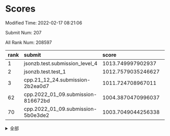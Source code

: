 # Scores

Modified Time: 2022-02-17 08:21:06

Submit Num: 207

All Rank Num: 208597

| rank |               submit               |       score        |       sigma        | pk_num |
| :--- | :--------------------------------- | :----------------- | :----------------- | :----- |
| 1    | jsonzb.test.submission_level_4     | 1013.749997902937  | 0.826573976519489  | 4032   |
| 2    | jsonzb.test.test_1                 | 1012.7579035246627 | 0.799387936055444  | 4031   |
| 3    | cpp.21_12_24.submission-2b2ea0d7   | 1011.724708967011  | 0.7981236279366654 | 4036   |
| 62   | cpp.2022_01_09.submission-816672bd | 1004.3870470996037 | 0.7206881113942386 | 4027   |
| 70   | cpp.2022_01_09.submission-5b0e3de2 | 1003.7049044256338 | 0.7253593099410952 | 4029   |


<details>
<summary>全部</summary>

| rank |                 submit                 |       score        |       sigma        | pk_num |
| :--- | :------------------------------------- | :----------------- | :----------------- | :----- |
| 1    | jsonzb.test.submission_level_4         | 1013.749997902937  | 0.826573976519489  | 4032   |
| 2    | jsonzb.test.test_1                     | 1012.7579035246627 | 0.799387936055444  | 4031   |
| 3    | cpp.21_12_24.submission-2b2ea0d7       | 1011.724708967011  | 0.7981236279366654 | 4036   |
| 4    | gobigger.level_3.submission_level_3_35 | 1011.6173627103243 | 0.7646915249769108 | 4027   |
| 5    | gobigger.level_3.submission_level_3_15 | 1011.5139834543348 | 0.7750435057873158 | 4032   |
| 6    | gobigger.level_3.submission_level_3_14 | 1011.4788321228891 | 0.7856348002251091 | 4035   |
| 7    | gobigger.level_3.submission_level_3_36 | 1011.0138818194088 | 0.7788695766722558 | 4024   |
| 8    | gobigger.level_3.submission_level_3_49 | 1010.7503636845538 | 0.7638779834457513 | 4028   |
| 9    | gobigger.level_3.submission_level_3_45 | 1010.7287487684011 | 0.7608466136403005 | 4032   |
| 10   | gobigger.level_3.submission_level_3_19 | 1010.5770854026491 | 0.7442863984216406 | 4030   |
| 11   | gobigger.level_3.submission_level_3_32 | 1010.5599117267853 | 0.7546305338892648 | 4032   |
| 12   | gobigger.level_3.submission_level_3_4  | 1010.4002830390078 | 0.7654241438951234 | 4029   |
| 13   | gobigger.level_3.submission_level_3_28 | 1010.3970038417085 | 0.7713776473714337 | 4032   |
| 14   | gobigger.level_3.submission_level_3_20 | 1010.2665960197887 | 0.7640945566549177 | 4028   |
| 15   | gobigger.level_3.submission_level_3_8  | 1010.2088233948716 | 0.7666173416084472 | 4030   |
| 16   | gobigger.level_3.submission_level_3_43 | 1010.2085814642252 | 0.7528329771864196 | 4032   |
| 17   | gobigger.level_3.submission_level_3_44 | 1010.2073599671838 | 0.7899223543682435 | 4031   |
| 18   | gobigger.level_3.submission_level_3_31 | 1010.1161871935071 | 0.7732739025763655 | 4031   |
| 19   | gobigger.level_3.submission_level_3_0  | 1010.0507368826313 | 0.7443737635494537 | 4038   |
| 20   | gobigger.level_3.submission_level_3_30 | 1009.9686431929407 | 0.7544566584311582 | 4034   |
| 21   | gobigger.level_3.submission_level_3_24 | 1009.9493299836724 | 0.7615541651147528 | 4028   |
| 22   | gobigger.level_3.submission_level_3_23 | 1009.927248852713  | 0.7615908903737356 | 4032   |
| 23   | gobigger.level_3.submission_level_3_48 | 1009.9176100622664 | 0.7470946914251407 | 4029   |
| 24   | gobigger.level_3.submission_level_3_17 | 1009.8524279398132 | 0.7828937609907839 | 4034   |
| 25   | gobigger.level_3.submission_level_3_16 | 1009.8352293732997 | 0.7472062117789104 | 4028   |
| 26   | gobigger.level_3.submission_level_3_9  | 1009.8211596215524 | 0.7600902610813323 | 4030   |
| 27   | gobigger.level_3.submission_level_3_37 | 1009.7665864576999 | 0.7367465157723504 | 4029   |
| 28   | gobigger.level_3.submission_level_3_29 | 1009.7281910697525 | 0.7481694962076847 | 4032   |
| 29   | gobigger.level_3.submission_level_3_10 | 1009.7156776665942 | 0.7459798095341867 | 4029   |
| 30   | gobigger.level_3.submission_level_3_18 | 1009.7074837813053 | 0.766968688497557  | 4033   |
| 31   | gobigger.level_3.submission_level_3_46 | 1009.668474132422  | 0.7631184773086153 | 4034   |
| 32   | gobigger.level_3.submission_level_3_41 | 1009.6291035961776 | 0.7488988060437012 | 4027   |
| 33   | gobigger.level_3.submission_level_3_38 | 1009.5356252339376 | 0.7474345477445774 | 4030   |
| 34   | gobigger.level_3.submission_level_3_13 | 1009.5228139089534 | 0.758914954330583  | 4030   |
| 35   | gobigger.level_3.submission_level_3_34 | 1009.4992545327141 | 0.7365795217409831 | 4029   |
| 36   | gobigger.level_3.submission_level_3_40 | 1009.426869911671  | 0.757538297379654  | 4032   |
| 37   | gobigger.level_3.submission_level_3_42 | 1009.416949564408  | 0.7514610561421665 | 4028   |
| 38   | gobigger.level_3.submission_level_3_5  | 1009.4146914054807 | 0.7586654904511257 | 4031   |
| 39   | gobigger.level_3.submission_level_3_12 | 1009.404341737898  | 0.7551434242134062 | 4032   |
| 40   | gobigger.level_3.submission_level_3_1  | 1009.3832330753883 | 0.7447006526861937 | 4028   |
| 41   | gobigger.level_3.submission_level_3_39 | 1009.3300980106092 | 0.7440928513106428 | 4031   |
| 42   | gobigger.level_3.submission_level_3_33 | 1009.2885300736283 | 0.7518505996279227 | 4029   |
| 43   | gobigger.level_3.submission_level_3_6  | 1009.2548706471022 | 0.7454812557002014 | 4032   |
| 44   | gobigger.level_3.submission_level_3_47 | 1009.1345622662474 | 0.7165314879393032 | 4034   |
| 45   | gobigger.level_3.submission_level_3_7  | 1009.0876975590556 | 0.757028178259823  | 4029   |
| 46   | gobigger.level_3.submission_level_3_22 | 1009.0536436726622 | 0.7494070324568667 | 4030   |
| 47   | gobigger.level_3.submission_level_3_26 | 1009.0334843109472 | 0.7432093977227499 | 4033   |
| 48   | gobigger.level_3.submission_level_3_11 | 1009.0193692022234 | 0.7413204126109061 | 4030   |
| 49   | gobigger.level_3.submission_level_3_27 | 1009.012131692626  | 0.7545497111880543 | 4032   |
| 50   | gobigger.level_3.submission_level_3_25 | 1008.9285756934814 | 0.7315325909815319 | 4028   |
| 51   | gobigger.level_3.submission_level_3_2  | 1008.8512424707051 | 0.7336749496853491 | 4034   |
| 52   | gobigger.level_3.submission_level_3_3  | 1008.703040852093  | 0.7584171570468933 | 4027   |
| 53   | gobigger.level_3.submission_level_3_21 | 1007.7000596233395 | 0.7332374727795219 | 4032   |
| 54   | gobigger.level_1.submission_level_1_42 | 1005.2759128623326 | 0.7016524571654649 | 4032   |
| 55   | gobigger.level_1.submission_level_1_14 | 1005.1718505134212 | 0.7229770842832961 | 4030   |
| 56   | gobigger.level_1.submission_level_1_20 | 1005.039746896599  | 0.7134154975379338 | 4030   |
| 57   | gobigger.level_1.submission_level_1_12 | 1004.8917782934177 | 0.7346933424738658 | 4032   |
| 58   | gobigger.level_1.submission_level_1_4  | 1004.6736095357996 | 0.7349692879963021 | 4035   |
| 59   | gobigger.level_1.submission_level_1_32 | 1004.6169249536775 | 0.7304916892050095 | 4027   |
| 60   | gobigger.level_1.submission_level_1_44 | 1004.558820103989  | 0.7280504043226701 | 4025   |
| 61   | gobigger.level_1.submission_level_1_15 | 1004.5477456061332 | 0.718879686683363  | 4036   |
| 62   | cpp.2022_01_09.submission-816672bd     | 1004.3870470996037 | 0.7206881113942386 | 4027   |
| 63   | gobigger.level_1.submission_level_1_1  | 1004.3486481178699 | 0.7156485057400989 | 4029   |
| 64   | gobigger.level_1.submission_level_1_23 | 1004.2562327520659 | 0.7189640049733997 | 4030   |
| 65   | gobigger.level_1.submission_level_1_35 | 1004.1994678598445 | 0.7136036785527232 | 4025   |
| 66   | gobigger.level_1.submission_level_1_39 | 1004.1205638131037 | 0.7239985535892629 | 4027   |
| 67   | gobigger.level_1.submission_level_1_33 | 1004.0400142908773 | 0.7079846850594763 | 4031   |
| 68   | gobigger.level_1.submission_level_1_49 | 1003.8179786907318 | 0.7085123331808069 | 4031   |
| 69   | gobigger.level_1.submission_level_1_45 | 1003.7191226852837 | 0.7135492182074308 | 4031   |
| 70   | cpp.2022_01_09.submission-5b0e3de2     | 1003.7049044256338 | 0.7253593099410952 | 4029   |
| 71   | gobigger.level_1.submission_level_1_6  | 1003.6999660860217 | 0.7219600521423262 | 4035   |
| 72   | gobigger.level_1.submission_level_1_26 | 1003.6639607798386 | 0.7294611981649316 | 4032   |
| 73   | gobigger.level_1.submission_level_1_11 | 1003.6284390987322 | 0.7274185302420006 | 4031   |
| 74   | gobigger.level_1.submission_level_1_13 | 1003.5570219747086 | 0.722571376201844  | 4026   |
| 75   | gobigger.level_1.submission_level_1_0  | 1003.5299711737471 | 0.7043898935143856 | 4030   |
| 76   | gobigger.level_1.submission_level_1_31 | 1003.517355509534  | 0.7118625351579614 | 4034   |
| 77   | gobigger.level_1.submission_level_1_40 | 1003.495147030152  | 0.7040815185923497 | 4033   |
| 78   | gobigger.level_1.submission_level_1_38 | 1003.4215345252968 | 0.7134961029504989 | 4030   |
| 79   | gobigger.level_1.submission_level_1_8  | 1003.4053563029058 | 0.7055713366272125 | 4030   |
| 80   | gobigger.level_1.submission_level_1_48 | 1003.3678389991218 | 0.711383299760157  | 4029   |
| 81   | gobigger.level_1.submission_level_1_46 | 1003.3462514012102 | 0.7073190286804397 | 4033   |
| 82   | gobigger.level_1.submission_level_1_37 | 1003.3179174838164 | 0.7226938065001361 | 4036   |
| 83   | gobigger.level_1.submission_level_1_47 | 1003.2906557686131 | 0.7182210640952063 | 4028   |
| 84   | gobigger.level_1.submission_level_1_9  | 1003.263057414293  | 0.7169893360005224 | 4027   |
| 85   | gobigger.level_1.submission_level_1_29 | 1003.2555566711668 | 0.7152969442267157 | 4030   |
| 86   | gobigger.level_1.submission_level_1_17 | 1003.1989346916447 | 0.7190795675200711 | 4036   |
| 87   | gobigger.level_1.submission_level_1_7  | 1003.1853446882399 | 0.707113779641522  | 4035   |
| 88   | gobigger.level_1.submission_level_1_16 | 1003.1092023201005 | 0.7236777080632042 | 4034   |
| 89   | gobigger.level_1.submission_level_1_27 | 1003.0632199321939 | 0.7125778342720833 | 4027   |
| 90   | gobigger.level_1.submission_level_1_5  | 1003.0526955175421 | 0.7114386886152109 | 4026   |
| 91   | gobigger.level_1.submission_level_1_10 | 1002.9351883946341 | 0.7101119409945718 | 4034   |
| 92   | gobigger.level_1.submission_level_1_18 | 1002.9243083946515 | 0.7183950034915878 | 4027   |
| 93   | gobigger.level_1.submission_level_1_24 | 1002.9233258059621 | 0.7099707520399913 | 4031   |
| 94   | gobigger.level_1.submission_level_1_28 | 1002.9233159073973 | 0.7239102049593543 | 4029   |
| 95   | gobigger.level_1.submission_level_1_25 | 1002.8338166118303 | 0.724302399264527  | 4031   |
| 96   | gobigger.level_1.submission_level_1_41 | 1002.671662894661  | 0.7069337297897179 | 4028   |
| 97   | gobigger.level_1.submission_level_1_21 | 1002.650886975252  | 0.7264376740175212 | 4032   |
| 98   | gobigger.level_1.submission_level_1_2  | 1002.6315285449822 | 0.7063411118337038 | 4030   |
| 99   | gobigger.level_1.submission_level_1_30 | 1002.6191952890316 | 0.7183259991912153 | 4032   |
| 100  | gobigger.level_1.submission_level_1_19 | 1002.580316362262  | 0.727734058614908  | 4028   |
| 101  | gobigger.level_1.submission_level_1_43 | 1002.4842028112876 | 0.708831966282864  | 4034   |
| 102  | gobigger.level_1.submission_level_1_3  | 1002.3456055642712 | 0.7092072689235839 | 4033   |
| 103  | gobigger.level_1.submission_level_1_34 | 1002.2420223364375 | 0.7175072674008227 | 4032   |
| 104  | gobigger.level_1.submission_level_1_22 | 1002.068532999986  | 0.7134676222604807 | 4037   |
| 105  | gobigger.level_1.submission_level_1_36 | 1001.5278858806528 | 0.7100539697909798 | 4031   |
| 106  | gobigger.random.submission_random_48   | 997.333129052875   | 0.7150920478263265 | 4029   |
| 107  | gobigger.random.submission_random_37   | 997.1797416054078  | 0.7146098591407134 | 4033   |
| 108  | gobigger.random.submission_random_28   | 997.151464474701   | 0.6947973548620986 | 4033   |
| 109  | gobigger.random.submission_random_27   | 997.1106258355271  | 0.7150960093986077 | 4027   |
| 110  | gobigger.random.submission_random_31   | 996.9899270240553  | 0.7187467411620861 | 4031   |
| 111  | gobigger.random.submission_random_44   | 996.9784894218634  | 0.7076804444919154 | 4033   |
| 112  | gobigger.random.submission_random_25   | 996.8506601638973  | 0.7094972698479861 | 4029   |
| 113  | gobigger.random.submission_random_46   | 996.6991718194655  | 0.7100886733999668 | 4038   |
| 114  | gobigger.random.submission_random_33   | 996.530275348687   | 0.7149625973289535 | 4028   |
| 115  | gobigger.random.submission_random_32   | 996.5287736857191  | 0.7047876236827554 | 4032   |
| 116  | gobigger.random.submission_random_11   | 996.5286715363698  | 0.7063511209760703 | 4030   |
| 117  | gobigger.random.submission_random_18   | 996.5141437968972  | 0.7086748825753932 | 4033   |
| 118  | gobigger.random.submission_random_49   | 996.4774257502835  | 0.7220545380798319 | 4026   |
| 119  | gobigger.random.submission_random_22   | 996.4582501150866  | 0.6949271144294707 | 4031   |
| 120  | gobigger.random.submission_random_20   | 996.3258165535002  | 0.7005138219090801 | 4027   |
| 121  | gobigger.random.submission_random_5    | 996.2841798045692  | 0.7237743779241388 | 4029   |
| 122  | gobigger.random.submission_random_10   | 996.237054738398   | 0.7031378522196237 | 4031   |
| 123  | gobigger.random.submission_random_2    | 996.1878890999783  | 0.70268715391553   | 4035   |
| 124  | gobigger.random.submission_random_0    | 996.1845747383448  | 0.7136922265610948 | 4036   |
| 125  | gobigger.random.submission_random_15   | 996.1821877730658  | 0.7089971246335872 | 4037   |
| 126  | gobigger.random.submission_random_13   | 996.156407685271   | 0.711395561108085  | 4030   |
| 127  | gobigger.random.submission_random_24   | 996.0307987006695  | 0.7061261725531316 | 4031   |
| 128  | gobigger.random.submission_random_26   | 996.0042590073149  | 0.7127732023113406 | 4024   |
| 129  | gobigger.random.submission_random_47   | 995.9898411118216  | 0.7048200789534725 | 4031   |
| 130  | gobigger.random.submission_random_16   | 995.9722625276751  | 0.7038261500228857 | 4034   |
| 131  | gobigger.random.submission_random_19   | 995.9427385329377  | 0.7106421666102717 | 4034   |
| 132  | gobigger.random.submission_random_6    | 995.9233559177053  | 0.7260657503393344 | 4030   |
| 133  | gobigger.random.submission_random_29   | 995.8859743259877  | 0.714684448943527  | 4031   |
| 134  | gobigger.random.submission_random_35   | 995.8551584079892  | 0.6998760410366162 | 4036   |
| 135  | gobigger.random.submission_random_38   | 995.8476813764682  | 0.7142212378360883 | 4030   |
| 136  | gobigger.random.submission_random_42   | 995.7669181694179  | 0.7204549461795382 | 4032   |
| 137  | gobigger.random.submission_random_12   | 995.7063035636547  | 0.7141676242594018 | 4032   |
| 138  | gobigger.random.submission_random_1    | 995.7029183588022  | 0.7161271866253849 | 4029   |
| 139  | gobigger.random.submission_random_17   | 995.5178579242993  | 0.711436463963413  | 4031   |
| 140  | gobigger.random.submission_random_39   | 995.4605475249558  | 0.6999046745531543 | 4030   |
| 141  | gobigger.random.submission_random_8    | 995.4378394399665  | 0.7121282398804422 | 4033   |
| 142  | gobigger.random.submission_random_36   | 995.4202841220088  | 0.7065234027235102 | 4027   |
| 143  | gobigger.random.submission_random_14   | 995.4168238713362  | 0.7257269210773468 | 4032   |
| 144  | gobigger.random.submission_random_21   | 995.4152168915424  | 0.7138688470623613 | 4033   |
| 145  | gobigger.random.submission_random_43   | 995.3811620437791  | 0.7120846832076425 | 4030   |
| 146  | gobigger.random.submission_random_41   | 995.3593912066793  | 0.7073708132764772 | 4032   |
| 147  | gobigger.random.submission_random_7    | 995.244701996579   | 0.7049268008076247 | 4031   |
| 148  | gobigger.random.submission_random_40   | 995.2184059275463  | 0.7155489152669532 | 4029   |
| 149  | gobigger.random.submission_random_45   | 995.1293851384956  | 0.7170127244593774 | 4027   |
| 150  | gobigger.random.submission_random_34   | 995.0950535404767  | 0.7202302665197978 | 4025   |
| 151  | gobigger.random.submission_random_9    | 995.0562809912824  | 0.7166847043001411 | 4033   |
| 152  | gobigger.random.submission_random_3    | 994.9443110543851  | 0.7089694852604479 | 4028   |
| 153  | gobigger.random.submission_random_23   | 994.8666181563775  | 0.7026234359961808 | 4030   |
| 154  | gobigger.random.submission_random_4    | 994.7123951923029  | 0.714769263837212  | 4030   |
| 155  | gobigger.level_2.submission_level_2_36 | 994.2487934995416  | 0.7317787007225538 | 4026   |
| 156  | gobigger.random.submission_random_30   | 994.226020808082   | 0.7236640138890749 | 4030   |
| 157  | gobigger.level_2.submission_level_2_10 | 993.5578772642422  | 0.7567750797048319 | 4035   |
| 158  | gobigger.level_2.submission_level_2_17 | 993.4762476446126  | 0.7347250745045414 | 4030   |
| 159  | gobigger.level_2.submission_level_2_38 | 993.4126336634159  | 0.7397425054312252 | 4036   |
| 160  | gobigger.level_2.submission_level_2_47 | 993.248692447885   | 0.7420530067310472 | 4032   |
| 161  | gobigger.level_2.submission_level_2_19 | 993.1258856072976  | 0.7267797198762017 | 4033   |
| 162  | gobigger.level_2.submission_level_2_4  | 993.0441421503546  | 0.7272204055428496 | 4028   |
| 163  | gobigger.level_2.submission_level_2_0  | 992.9802875388997  | 0.7097290289869896 | 4026   |
| 164  | gobigger.level_2.submission_level_2_44 | 992.9649249564335  | 0.7445217690482085 | 4033   |
| 165  | gobigger.level_2.submission_level_2_18 | 992.9033410237514  | 0.7466288743045295 | 4029   |
| 166  | gobigger.level_2.submission_level_2_33 | 992.8997950068542  | 0.7424801347085808 | 4030   |
| 167  | gobigger.level_2.submission_level_2_35 | 992.8480964417955  | 0.7612610704890024 | 4034   |
| 168  | gobigger.level_2.submission_level_2_9  | 992.8206724659183  | 0.7310505546775421 | 4029   |
| 169  | gobigger.level_2.submission_level_2_21 | 992.7954153228308  | 0.7503663888351358 | 4030   |
| 170  | gobigger.level_2.submission_level_2_8  | 992.7275304222519  | 0.7469864659131915 | 4031   |
| 171  | gobigger.level_2.submission_level_2_16 | 992.5746887205432  | 0.7292552038668234 | 4031   |
| 172  | gobigger.level_2.submission_level_2_27 | 992.5521539925327  | 0.7139450888329056 | 4028   |
| 173  | gobigger.level_2.submission_level_2_6  | 992.459261704765   | 0.7367558019253648 | 4034   |
| 174  | gobigger.level_2.submission_level_2_22 | 992.3979853056106  | 0.7530523315250516 | 4031   |
| 175  | gobigger.level_2.submission_level_2_23 | 992.3738383435366  | 0.7417947597775681 | 4031   |
| 176  | gobigger.level_2.submission_level_2_41 | 992.320732998628   | 0.7623233103237073 | 4034   |
| 177  | gobigger.level_2.submission_level_2_30 | 992.2060702843073  | 0.7563628670340381 | 4026   |
| 178  | gobigger.level_2.submission_level_2_32 | 992.1947569196597  | 0.7567937322128723 | 4029   |
| 179  | gobigger.level_2.submission_level_2_12 | 992.0404545326911  | 0.759387237792401  | 4031   |
| 180  | gobigger.level_2.submission_level_2_11 | 991.968418539592   | 0.7498743237963118 | 4027   |
| 181  | gobigger.level_2.submission_level_2_20 | 991.939742812725   | 0.7759459527194856 | 4034   |
| 182  | gobigger.level_2.submission_level_2_26 | 991.8994041905167  | 0.7569189946218331 | 4028   |
| 183  | gobigger.level_2.submission_level_2_1  | 991.8902301293163  | 0.7622552236859546 | 4029   |
| 184  | gobigger.level_2.submission_level_2_40 | 991.8650677412533  | 0.7467972392925732 | 4035   |
| 185  | gobigger.level_2.submission_level_2_45 | 991.8306780917136  | 0.7527466157422655 | 4037   |
| 186  | gobigger.level_2.submission_level_2_39 | 991.8050555261626  | 0.7284932489534137 | 4027   |
| 187  | gobigger.level_2.submission_level_2_14 | 991.8011004962246  | 0.7275581478944474 | 4030   |
| 188  | gobigger.level_2.submission_level_2_15 | 991.7648580270068  | 0.7334099968083098 | 4031   |
| 189  | gobigger.level_2.submission_level_2_34 | 991.6383932953778  | 0.7452974589682458 | 4034   |
| 190  | gobigger.level_2.submission_level_2_5  | 991.5998215241461  | 0.746264453515303  | 4033   |
| 191  | gobigger.level_2.submission_level_2_2  | 991.5102737183303  | 0.7541915861116141 | 4026   |
| 192  | gobigger.level_2.submission_level_2_13 | 991.5033253658083  | 0.7646952087662007 | 4031   |
| 193  | gobigger.level_2.submission_level_2_49 | 991.3640355251327  | 0.7342141812638449 | 4032   |
| 194  | gobigger.level_2.submission_level_2_48 | 991.357184740408   | 0.7305913574738732 | 4034   |
| 195  | gobigger.level_2.submission_level_2_25 | 991.3060702437414  | 0.7207184053086401 | 4033   |
| 196  | gobigger.level_2.submission_level_2_37 | 991.1986603592753  | 0.755521220564766  | 4033   |
| 197  | gobigger.level_2.submission_level_2_7  | 991.163727566594   | 0.744494845054839  | 4029   |
| 198  | gobigger.level_2.submission_level_2_28 | 991.1561209985504  | 0.7459098775176611 | 4033   |
| 199  | gobigger.level_2.submission_level_2_46 | 991.1153364877448  | 0.7783034681332122 | 4030   |
| 200  | gobigger.level_2.submission_level_2_42 | 991.0977329281696  | 0.7783363660810226 | 4036   |
| 201  | gobigger.level_2.submission_level_2_29 | 991.0785575671255  | 0.7555056405733424 | 4030   |
| 202  | gobigger.level_2.submission_level_2_31 | 991.0239356242839  | 0.7651392697053991 | 4029   |
| 203  | gobigger.level_2.submission_level_2_24 | 990.7328491656262  | 0.7533118536868026 | 4033   |
| 204  | gobigger.level_2.submission_level_2_43 | 990.7187950102735  | 0.7505346472168674 | 4035   |
| 205  | gobigger.level_2.submission_level_2_3  | 990.1849131462048  | 0.7616490931647716 | 4026   |
| 206  | gobigger.none.submission_none_1        | 979.2658772154283  | 1.1801483118056473 | 4033   |
| 207  | gobigger.none.submission_none_0        | 975.2456930159143  | 1.4808773922364993 | 4035   |

</details>